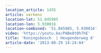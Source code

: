 ```yaml
---
location_article: 1455
article: varkens
location-lat: 51.045985
location-lon: 5.930016
location-combined: '51.045985, 5.930016'
video: 'https://youtu.be/PABe8t0h7hE'
title: 'Koningsbosch  | Heugenderweg 8'
article-date: '2013-08-29 14:24:04'
---
```


